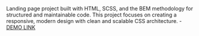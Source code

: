 Landing page project built with HTML, SCSS, and the BEM methodology for structured and maintainable code.
This project focuses on creating a responsive, modern design with clean and scalable CSS architecture.
    - [DEMO LINK](https://msdreams.github.io/Boze_landing/)
